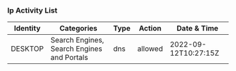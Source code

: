 ### Ip Activity List
|Identity|Categories|Type|Action|Date & Time|
|---|---|---|---|---|
| DESKTOP | Search Engines, Search Engines and Portals | dns | allowed | 2022-09-12T10:27:15Z |
